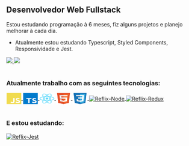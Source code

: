 ## Desenvolvedor Web Fullstack

Estou estudando programação à 6 meses, fiz alguns projetos e planejo melhorar à cada dia.

- Atualmente estou estudando Typescript, Styled Components, Responsividade e Jest.

<div>
  <a href="https://github.com/offreflix">
    <img height="180em" src="https://github-readme-stats.vercel.app/api?username=Reflixzinhu&show_icons=true&theme=dracula&include_all_commits=true&count_private=true"/>
    <img height="180em" src="https://github-readme-stats.vercel.app/api/top-langs/?username=Reflixzinhu&layout=compact&langs_count=7&theme=dracula"/>
  </a>
</div>

<div style="display: inline_block"><br>
  <h3>Atualmente trabalho com as seguintes tecnologias:</h3>
  <a href="https://github.com/offreflix">
    <img align="center" alt="Reflix-Js" height="30" width="40" src="https://raw.githubusercontent.com/devicons/devicon/master/icons/javascript/javascript-plain.svg">
    <img align="center" alt="Reflix-Ts" height="30" width="40" src="https://raw.githubusercontent.com/devicons/devicon/master/icons/typescript/typescript-plain.svg">
    <img align="center" alt="Reflix-React" height="30" width="40" src="https://raw.githubusercontent.com/devicons/devicon/master/icons/react/react-original.svg">
    <img align="center" alt="Reflix-HTML" height="30" width="40" src="https://raw.githubusercontent.com/devicons/devicon/master/icons/html5/html5-original.svg">
    <img align="center" alt="Reflix-CSS" height="30" width="40" src="https://raw.githubusercontent.com/devicons/devicon/master/icons/css3/css3-original.svg">
    <img align="center" alt="Reflix-Node" height="30" width="40" src="https://cdn.jsdelivr.net/gh/devicons/devicon/icons/nodejs/nodejs-original.svg">
    <img align="center" alt="Reflix-Redux" height="30" width="40" src="https://cdn.jsdelivr.net/gh/devicons/devicon/icons/redux/redux-original.svg">
  </a>
</div>
<div style="display: inline_block"><br>
  <h3>E estou estudando:</h3>
  <a href="https://github.com/Reflixzinhu">
    <img align="center" alt="Reflix-Jest" height="30" width="40" src="https://cdn.jsdelivr.net/gh/devicons/devicon/icons/jest/jest-plain.svg">
  </a>
</div>

